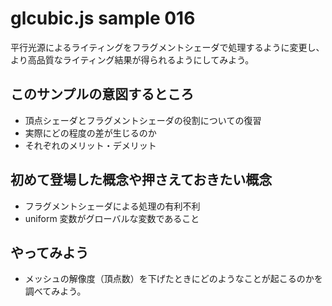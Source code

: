 # glcubic.js sample 016

平行光源によるライティングをフラグメントシェーダで処理するように変更し、より高品質なライティング結果が得られるようにしてみよう。

## このサンプルの意図するところ

* 頂点シェーダとフラグメントシェーダの役割についての復習
* 実際にどの程度の差が生じるのか
* それぞれのメリット・デメリット

## 初めて登場した概念や押さえておきたい概念

* フラグメントシェーダによる処理の有利不利
* uniform 変数がグローバルな変数であること

## やってみよう

* メッシュの解像度（頂点数）を下げたときにどのようなことが起こるのかを調べてみよう。



